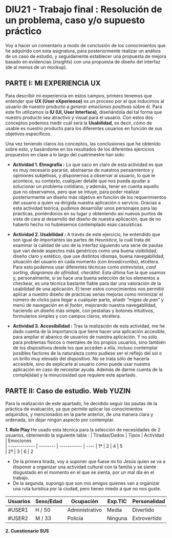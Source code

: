 # DIU21 - Trabajo final : Resolución de un problema, caso y/o supuesto práctico
Voy a hacer un comentario a modo de conclusión de los conocimientos que he adquirido con esta asignatura, para posteriormente realizar un análisis de un caso de estudio, y seguidamente establecer una propuesta de
mejora basado en evidencias (*insights*) con una propuesta de diseño del interfaz (de al menos de un
mockup).


## PARTE I: MI EXPERIENCIA UX

   Para describir mi experiencia en estos campos, primero tenemos que entender que **UX (User eXperience)** es un proceso por el que inducimos al usuario de nuestro producto a *generar emociones positivas* sobre él. Para este fin utilizamos la **IU (UI, User Interface)**, diseñándola del tal forma que nuestro producto sea atractivo y visual para el usuario. Con estos dos conceptos podemos medir cuál será la **Usabilidad**, es decir, cómo de usable es nuestro producto para los diferentes usuarios en función de sus objetivos específicos. 

   Una vez teniendo claros los conceptos, las conclusiones que he obtenido sobre esto, y basándome en los resultados de los diferentes ejercicios propuestos en clase a lo largo del cuatrimestre han sido:
    
   * **Actividad 1. Etnografía :**
    Lo que saco en claro de esta actividad es que es muy necesario pararse, abstraerse de nuestros pensamientos y opiniones subjetivas, y disponernos a observar al usuario, lo que le acontece, su contexto, cualquier detalle que nos pueda ayudar a solucionar un problema cotidiano, y además, tener en cuenta aquello que no observamos, pero que se intuye, para poder realizar posteriormente un diseño más objetivo en función de los requerimientos del usuario a quien va dirigida nuestra aplicación o servicio. Gracias a esta actividad teórica, pudimos desarrollar unos personajes para las prácticas, poniéndonos en su lugar y obteniendo así nuevos puntos de vista de cara al desarrollo del diseño de nuestra aplicación, que de no haberlo hecho no hubiésemos contemplado esas casuísticas.
    
   * **Actividad 2. Usabilidad :**
    A través de este ejercicio, he entendido que son igual de importantes las partes de *Heurística*, la cuál trata de examinar la calidad de uso de la interfaz siguiendo una serie de pautas que van desde aspectos más genéricos como una buena visibilidad, diseño claro y estético, que use distintos idiomas, buena navegabilidad, situación del usuario en cada momento (con *breadcrumbs*), etcétera. Para esto podemos usar diferentes técnicas como *entrevistas, card sorting, diagramas de afinidad, checklist.* Esta última fue la que usamos y, personalmente, si se hace una buena selección de los elementos a checkear, es una técnica bastante fiable para dar una valoración de la usabilidad de una aplicación. El tener estos conocimientos nos permitió aplicar a nuestro diseño de prácticas serias mejoras como minimizar el número de clicks para llegar a cualquier parte, añadir *"migas de pan"* y menú de navegación en el *footer*,  mejorando nuestra navegabilidad, haciendo un diseño más simple, con pestañas y botones intuitivos, formularios simples y con campos claros, etcétera. 
    
   * **Actividad 3. Accesibilidad :**
   Tras la realización de esta actividad, me he dado cuenta de la importancia que tiene hacer una aplicación accesible, para ampliar el abanico de usuarios de nuestra aplicación. Y no sólo para problemas físicos o mentales de los propios usuarios, sino también de los dispositivos desde los que acceden a ella, incluso contemplar posibles factores de la naturaleza como pudiese ser el reflejo del sol o un brillo muy elevado del dispositivo. No se trata sólo de hacerla accesible, sino de explicarle al usuario cómo puede usar nuestra aplicación en caso de necesitar ayuda. Además de darme cuenta de la complejidad y la minuciosidad que requiere este apartado. 
   

## PARTE II: Caso de estudio. Web YUZIN
   Para la realización de este apartado, he decidido seguir las pautas de la práctica de evaluación, ya que permite aplicar los conocimientos adquiridos, y mencionados en la parte anterior, de una manera clara y ordenada, sin dejar ningún aspecto por contemplar. 

**1. Role Play**
   He usado esta técnica para la selección de necesidades de 2 usuarios, obteniendo la siguiente tabla :
   | Tiradas/Dados | Tipos     | Actividad   |  Emociones   
| ------------- | -------- | ----------- | ----
| 1ª  |  2 | 4  | 5   
| 2ª  |  3 | 6  | 2

- De la primera tirada, voy a suponer que fuese mi tío Jesús quien se va a disponer a organizar una actividad cultural con la familia y se siente disgustado en el momento en el que se sienta, por un mal día en el trabajo.
- De la segunda, supongo que son mis amigos quienes van a organizar una ruta turística por la ciudad, pero tienen miedo a que no nos guste. 

| Usuarios | Sexo/Edad     | Ocupación   |  Exp.TIC    | Personalidad | Plataforma 
| ------------- | -------- | ----------- | ----------- | -----------  | ---------- 
| #USER1  | H / 50   | Administrativo  | Media       | Divertido | Web        
| #USER2  | M / 33   | Policía  | Ninguna       | Extrovertido       | Web   


**2. Cuestionario SUS**
